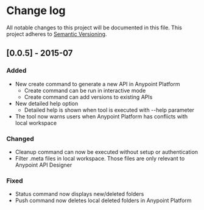 # Change log
All notable changes to this project will be documented in this file.
This project adheres to [Semantic Versioning](http://semver.org/).

## [0.0.5] - 2015-07
### Added
- New create command to generate a new API in Anypoint Platform
  - Create command can be run in interactive mode
  - Create command can add versions to existing APIs
- New detailed help option
  - Detailed help is shown when tool is executed with --help parameter
- The tool now warns users when Anypoint Platform has conflicts with local
  workspace

### Changed
- Cleanup command can now be executed without setup or authentication
- Filter .meta files in local workspace. Those files are only relevant to
  Anypoint API Designer

### Fixed
- Status command now displays new/deleted folders
- Push command now deletes local deleted folders in Anypoint Platform
